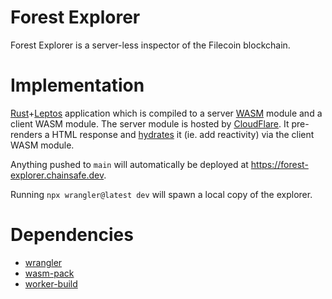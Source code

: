 # Forest Explorer

Forest Explorer is a server-less inspector of the Filecoin blockchain.

# Implementation

[Rust](https://www.rust-lang.org/)+[Leptos](https://leptos.dev/) application which is compiled to a server [WASM](https://webassembly.org/) module and a client WASM module. The server module is hosted by [CloudFlare](https://workers.cloudflare.com/). It pre-renders a HTML response and [hydrates](https://book.leptos.dev/ssr/index.html) it (ie. add reactivity) via the client WASM module.

Anything pushed to `main` will automatically be deployed at <https://forest-explorer.chainsafe.dev>.

Running `npx wrangler@latest dev` will spawn a local copy of the explorer.

# Dependencies

- [wrangler](https://github.com/cloudflare/wrangler2)
- [wasm-pack](https://github.com/rustwasm/wasm-pack)
- [worker-build](https://github.com/cloudflare/workers-rs/tree/main/worker-build)
